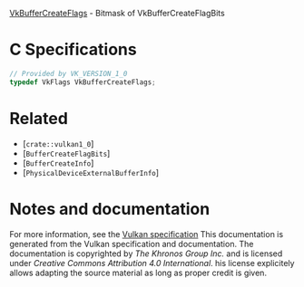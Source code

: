 [VkBufferCreateFlags](https://www.khronos.org/registry/vulkan/specs/1.3-extensions/man/html/VkBufferCreateFlags.html) - Bitmask of VkBufferCreateFlagBits

# C Specifications
```c
// Provided by VK_VERSION_1_0
typedef VkFlags VkBufferCreateFlags;
```

# Related
- [`crate::vulkan1_0`]
- [`BufferCreateFlagBits`]
- [`BufferCreateInfo`]
- [`PhysicalDeviceExternalBufferInfo`]

# Notes and documentation
For more information, see the [Vulkan specification](https://www.khronos.org/registry/vulkan/specs/1.3-extensions/html/vkspec.html)
This documentation is generated from the Vulkan specification and documentation.
The documentation is copyrighted by *The Khronos Group Inc.* and is licensed under *Creative Commons Attribution 4.0 International*.
his license explicitely allows adapting the source material as long as proper credit is given.
        